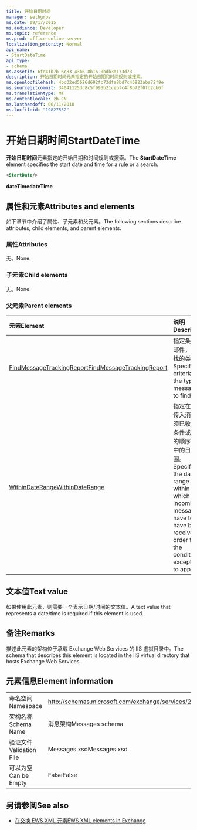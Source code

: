 ```yaml
---
title: 开始日期时间
manager: sethgros
ms.date: 09/17/2015
ms.audience: Developer
ms.topic: reference
ms.prod: office-online-server
localization_priority: Normal
api_name:
- StartDateTime
api_type:
- schema
ms.assetid: 6fd41b7b-6c83-43b6-8b16-0bdb3d173d73
description: 开始日期时间元素指定的开始日期和时间规则或搜索。
ms.openlocfilehash: 4bc32ed5626d692fc73dfa8bd7c46923aba72f9e
ms.sourcegitcommit: 34041125dc8c5f993b21cebfc4f8b72f0fd2cb6f
ms.translationtype: MT
ms.contentlocale: zh-CN
ms.lasthandoff: 06/11/2018
ms.locfileid: "19827552"
---
```

# <a name="startdatetime"></a><span data-ttu-id="dd2ac-103">开始日期时间</span><span class="sxs-lookup"><span data-stu-id="dd2ac-103">StartDateTime</span></span>

<span data-ttu-id="dd2ac-104">**开始日期时间**元素指定的开始日期和时间规则或搜索。</span><span class="sxs-lookup"><span data-stu-id="dd2ac-104">The **StartDateTime** element specifies the start date and time for a rule or a search.</span></span> 
  
```XML
<StartDate/>
```

<span data-ttu-id="dd2ac-105">**dateTime**</span><span class="sxs-lookup"><span data-stu-id="dd2ac-105">**dateTime**</span></span>

## <a name="attributes-and-elements"></a><span data-ttu-id="dd2ac-106">属性和元素</span><span class="sxs-lookup"><span data-stu-id="dd2ac-106">Attributes and elements</span></span>

<span data-ttu-id="dd2ac-107">如下章节中介绍了属性、子元素和父元素。</span><span class="sxs-lookup"><span data-stu-id="dd2ac-107">The following sections describe attributes, child elements, and parent elements.</span></span>
  
### <a name="attributes"></a><span data-ttu-id="dd2ac-108">属性</span><span class="sxs-lookup"><span data-stu-id="dd2ac-108">Attributes</span></span>

<span data-ttu-id="dd2ac-109">无。</span><span class="sxs-lookup"><span data-stu-id="dd2ac-109">None.</span></span>
  
### <a name="child-elements"></a><span data-ttu-id="dd2ac-110">子元素</span><span class="sxs-lookup"><span data-stu-id="dd2ac-110">Child elements</span></span>

<span data-ttu-id="dd2ac-111">无。</span><span class="sxs-lookup"><span data-stu-id="dd2ac-111">None.</span></span>
  
### <a name="parent-elements"></a><span data-ttu-id="dd2ac-112">父元素</span><span class="sxs-lookup"><span data-stu-id="dd2ac-112">Parent elements</span></span>

|<span data-ttu-id="dd2ac-113">**元素**</span><span class="sxs-lookup"><span data-stu-id="dd2ac-113">**Element**</span></span>|<span data-ttu-id="dd2ac-114">**说明**</span><span class="sxs-lookup"><span data-stu-id="dd2ac-114">**Description**</span></span>|
|:-----|:-----|
|[<span data-ttu-id="dd2ac-115">FindMessageTrackingReport</span><span class="sxs-lookup"><span data-stu-id="dd2ac-115">FindMessageTrackingReport</span></span>](findmessagetrackingreport.md) <br/> |<span data-ttu-id="dd2ac-116">指定条件的邮件，以查找的类型。</span><span class="sxs-lookup"><span data-stu-id="dd2ac-116">Specifies criteria for the types of messages to find.</span></span>  <br/> |
|[<span data-ttu-id="dd2ac-117">WithinDateRange</span><span class="sxs-lookup"><span data-stu-id="dd2ac-117">WithinDateRange</span></span>](withindaterange.md) <br/> |<span data-ttu-id="dd2ac-118">指定在其中传入消息必须已收到的条件或例外的顺序应用中的日期范围。</span><span class="sxs-lookup"><span data-stu-id="dd2ac-118">Specifies the date range within which incoming messages have to have been received in order for the condition or exception to apply.</span></span>  <br/> |
   
## <a name="text-value"></a><span data-ttu-id="dd2ac-119">文本值</span><span class="sxs-lookup"><span data-stu-id="dd2ac-119">Text value</span></span>

 <span data-ttu-id="dd2ac-120">如果使用此元素，则需要一个表示日期/时间的文本值。</span><span class="sxs-lookup"><span data-stu-id="dd2ac-120">A text value that represents a date/time is required if this element is used.</span></span> 
  
## <a name="remarks"></a><span data-ttu-id="dd2ac-121">备注</span><span class="sxs-lookup"><span data-stu-id="dd2ac-121">Remarks</span></span>

<span data-ttu-id="dd2ac-122">描述此元素的架构位于承载 Exchange Web Services 的 IIS 虚拟目录中。</span><span class="sxs-lookup"><span data-stu-id="dd2ac-122">The schema that describes this element is located in the IIS virtual directory that hosts Exchange Web Services.</span></span>
  
## <a name="element-information"></a><span data-ttu-id="dd2ac-123">元素信息</span><span class="sxs-lookup"><span data-stu-id="dd2ac-123">Element information</span></span>

|||
|:-----|:-----|
|<span data-ttu-id="dd2ac-124">命名空间</span><span class="sxs-lookup"><span data-stu-id="dd2ac-124">Namespace</span></span>  <br/> |http://schemas.microsoft.com/exchange/services/2006/messages  <br/> |
|<span data-ttu-id="dd2ac-125">架构名称</span><span class="sxs-lookup"><span data-stu-id="dd2ac-125">Schema Name</span></span>  <br/> |<span data-ttu-id="dd2ac-126">消息架构</span><span class="sxs-lookup"><span data-stu-id="dd2ac-126">Messages schema</span></span>  <br/> |
|<span data-ttu-id="dd2ac-127">验证文件</span><span class="sxs-lookup"><span data-stu-id="dd2ac-127">Validation File</span></span>  <br/> |<span data-ttu-id="dd2ac-128">Messages.xsd</span><span class="sxs-lookup"><span data-stu-id="dd2ac-128">Messages.xsd</span></span>  <br/> |
|<span data-ttu-id="dd2ac-129">可以为空</span><span class="sxs-lookup"><span data-stu-id="dd2ac-129">Can be Empty</span></span>  <br/> |<span data-ttu-id="dd2ac-130">False</span><span class="sxs-lookup"><span data-stu-id="dd2ac-130">False</span></span>  <br/> |
   
## <a name="see-also"></a><span data-ttu-id="dd2ac-131">另请参阅</span><span class="sxs-lookup"><span data-stu-id="dd2ac-131">See also</span></span>

- [<span data-ttu-id="dd2ac-132">在交换 EWS XML 元素</span><span class="sxs-lookup"><span data-stu-id="dd2ac-132">EWS XML elements in Exchange</span></span>](ews-xml-elements-in-exchange.md)

